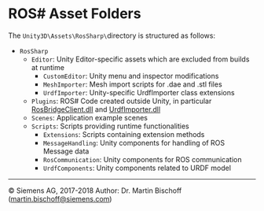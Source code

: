 # ROS# Asset Folders #

The `Unity3D\Assets\RosSharp\`directory is structured as follows:

* `RosSharp`
    * `Editor`: Unity Editor-specific assets which are excluded from builds at runtime
        * `CustomEditor`: Unity menu and inspector modifications
        * `MeshImporter`: Mesh import scripts for .dae and .stl files
        * `UrdfImporter`: Unity-specific UrdfImporter class extensions
    * `Plugins`: ROS# Code created outside Unity, in particular [RosBridgeClient.dll](https://github.com/siemens/ros-sharp/tree/master/RosBridgeClient) and [UrdfImporter.dll](https://github.com/siemens/ros-sharp/tree/master/UrdfImporter)    
    * `Scenes`: Application example scenes
    * `Scripts`:   Scripts providing runtime functionalities
       * `Extensions`: Scripts containing extension methods
       * `MessageHandling`: Unity components for handling of ROS Message data
       * `RosCommunication`: Unity components for ROS communication
       * `UrdfComponents`: Unity components related to URDF model
----
© Siemens AG, 2017-2018
Author: Dr. Martin Bischoff (martin.bischoff@siemens.com)
